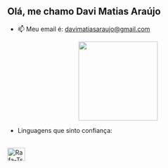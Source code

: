 ## Olá, me chamo Davi Matias Araújo

- 📫 Meu email é: davimatiasaraujo@gmail.com

<div align="center">
  <img height="180em" src="https://github-readme-stats.vercel.app/api/top-langs/?username=davi-araujo&layout=compact&langs_count=7&theme=dark"/>
</div>

- Linguagens que sinto confiança:

<div style="display: inline_block"><br>
  <img align="center" alt="Rafa-Ts" height="30" width="40" src="httpshttps://cdn.jsdelivr.net/gh/devicons/devicon/icons/c/c-plain.svg">
</div>
